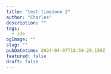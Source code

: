 ```yaml
---
title: "test timezone 2"
author: "Charles"
description: ""
tags:
  - ide
ogImage: ""
slug: ""
pubDatetime: 2024-04-07T18:59:20.159Z
featured: false
draft: false
---
```

